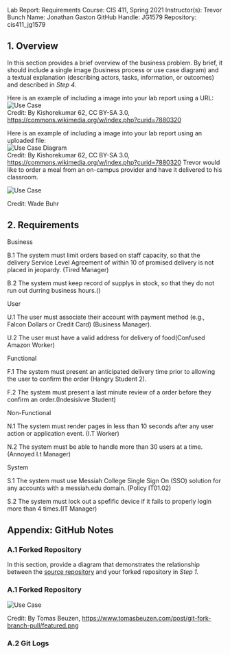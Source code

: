 Lab Report: Requirements
Course: CIS 411, Spring 2021
Instructor(s): Trevor Bunch
Name: Jonathan Gaston
GitHub Handle: JG1579
Repository: cis411_jg1579


## 1. Overview
In this section provides a brief overview of the business problem.  By brief, it should include a single image (business process or use case diagram) and a textual explanation (describing actors, tasks, information, or outcomes) and described in *Step 4*.

Here is an example of including a image into your lab report using a URL:  
![Use Case](https://commons.wikimedia.org/wiki/File:Use_case_restaurant_model.svg#/media/File:Use_case_restaurant_model.svg)  
Credit: By Kishorekumar 62, CC BY-SA 3.0, https://commons.wikimedia.org/w/index.php?curid=7880320

Here is an example of including a image into your lab report using an uploaded file:  
![Use Case Diagram](/assets/Use_case_restaurant_model.svg)  
Credit: By Kishorekumar 62, CC BY-SA 3.0, https://commons.wikimedia.org/w/index.php?curid=7880320
Trevor would like to order a meal from an on-campus provider and have it delivered to his classroom. 

![Use Case](https://docs.google.com/drawings/d/e/2PACX-1vQzvYq_7r5QhiUKYJqCSeRL9J9KppMUTH1k4gcdhk3SrgUrPkdX0qe3Ik-0foPlrsvbO2unqpkvKU1-/pub?w=960&h=720)  

Credit: Wade Buhr

 ## 2. Requirements

Business 

B.1 The system must limit orders based on staff capacity, so that the delivery Service Level Agreement of within 10 of promised delivery is not placed in jeopardy. (Tired Manager) 


B.2 The system must keep record of supplys in stock, so that they do not run out durring business hours.()

User 

U.1 The user must associate their account with payment method (e.g., Falcon Dollars or Credit Card) (Business Manager). 


U.2 The user must have a valid address for delivery of food(Confused Amazon Worker)

Functional 

F.1 The system must present an anticipated delivery time prior to allowing the user to confirm the order (Hangry Student 2). 


F.2 The system must present a last minute review of a order before they confirm an order.(Indesisivve Student)

Non-Functional 

N.1 The system must render pages in less than 10 seconds after any user action or application event. (I.T Worker) 


N.2 The system must be able to handle more than 30 users at a time.(Annoyed I.t Manager)

System 

S.1 The system must use Messiah College Single Sign On (SSO) solution for any accounts with a messiah.edu domain. (Policy IT01.02) 


S.2 The system must lock out a spefific device if it fails to properly login more than 4 times.(IT Manager)
 


## Appendix: GitHub Notes

### A.1 Forked Repository
In this section, provide a diagram that demonstrates the relationship between the [source repository](https://github.com/trevordbunch/cis411_lab0_req) and your forked repository in *Step 1.*  
### A.1 Forked Repository  

![Use Case](https://www.tomasbeuzen.com/post/git-fork-branch-pull/featured.png)

Credit: By Tomas Beuzen, https://www.tomasbeuzen.com/post/git-fork-branch-pull/featured.png

### A.2 Git Logs
